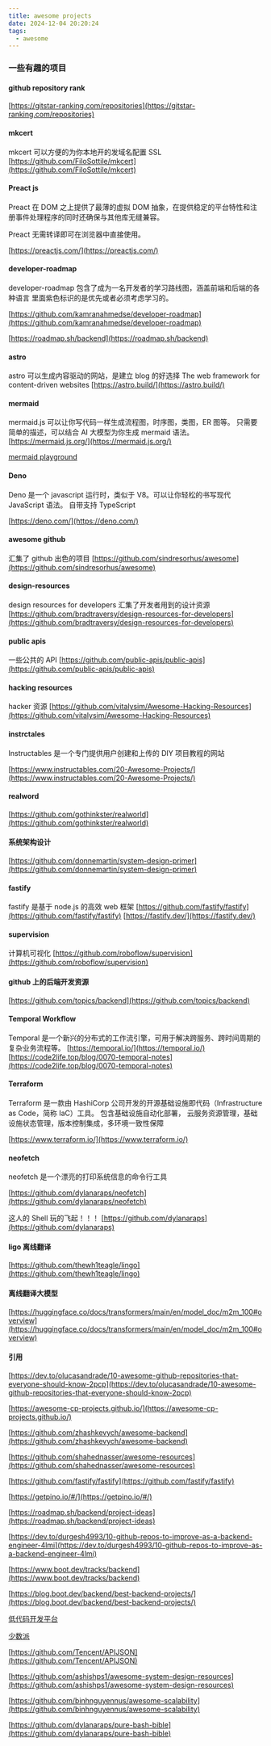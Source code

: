 ```yaml
---
title: awesome projects
date: 2024-12-04 20:20:24
tags:
  - awesome
---
```


### 一些有趣的项目

#### github repository rank

[https://gitstar-ranking.com/repositories](https://gitstar-ranking.com/repositories)

#### mkcert

mkcert 可以方便的为你本地开的发域名配置 SSL
[https://github.com/FiloSottile/mkcert](https://github.com/FiloSottile/mkcert)

#### Preact js

Preact 在 DOM 之上提供了最薄的虚拟 DOM 抽象，在提供稳定的平台特性和注册事件处理程序的同时还确保与其他库无缝兼容。

Preact 无需转译即可在浏览器中直接使用。

[https://preactjs.com/](https://preactjs.com/)

#### developer-roadmap

developer-roadmap 包含了成为一名开发者的学习路线图，涵盖前端和后端的各种语言
里面紫色标识的是优先或者必须考虑学习的。

[https://github.com/kamranahmedse/developer-roadmap](https://github.com/kamranahmedse/developer-roadmap)

[https://roadmap.sh/backend](https://roadmap.sh/backend)

#### astro

astro 可以生成内容驱动的网站，是建立 blog 的好选择
The web framework for content-driven websites
[https://astro.build/](https://astro.build/)

#### mermaid

mermaid.js 可以让你写代码一样生成流程图，时序图，类图，ER 图等。
只需要简单的描述，可以结合 AI 大模型为你生成 mermaid 语法。
[https://mermaid.js.org/](https://mermaid.js.org/)

[mermaid playground](https://www.mermaidchart.com/play)

#### Deno

Deno 是一个 javascript 运行时，类似于 V8。可以让你轻松的书写现代 JavaScript 语法。
自带支持 TypeScript

[https://deno.com/](https://deno.com/)

#### awesome github

汇集了 github 出色的项目
[https://github.com/sindresorhus/awesome](https://github.com/sindresorhus/awesome)

#### design-resources

design resources for developers 汇集了开发者用到的设计资源
[https://github.com/bradtraversy/design-resources-for-developers](https://github.com/bradtraversy/design-resources-for-developers)

#### public apis

一些公共的 API
[https://github.com/public-apis/public-apis](https://github.com/public-apis/public-apis)

#### hacking resources

hacker 资源
[https://github.com/vitalysim/Awesome-Hacking-Resources](https://github.com/vitalysim/Awesome-Hacking-Resources)

#### instrctales

Instructables 是一个专门提供用户创建和上传的 DIY 项目教程的网站

[https://www.instructables.com/20-Awesome-Projects/](https://www.instructables.com/20-Awesome-Projects/)

#### realword

[https://github.com/gothinkster/realworld](https://github.com/gothinkster/realworld)

#### 系统架构设计

[https://github.com/donnemartin/system-design-primer](https://github.com/donnemartin/system-design-primer)

#### fastify

fastify 是基于 node.js 的高效 web 框架
[https://github.com/fastify/fastify](https://github.com/fastify/fastify)
[https://fastify.dev/](https://fastify.dev/)

#### supervision

计算机可视化
[https://github.com/roboflow/supervision](https://github.com/roboflow/supervision)

#### github 上的后端开发资源

[https://github.com/topics/backend](https://github.com/topics/backend)

#### Temporal Workflow

Temporal 是一个新兴的分布式的工作流引擎，可用于解决跨服务、跨时间周期的复杂业务流程等。
[https://temporal.io/](https://temporal.io/)
[https://code2life.top/blog/0070-temporal-notes](https://code2life.top/blog/0070-temporal-notes)

#### Terraform

Terraform 是一款由 HashiCorp 公司开发的开源基础设施即代码（Infrastructure as Code，简称 IaC）工具。
包含基础设施自动化部署， 云服务资源管理，基础设施状态管理，版本控制集成，多环境一致性保障

[https://www.terraform.io/](https://www.terraform.io/)

#### neofetch

neofetch 是一个漂亮的打印系统信息的命令行工具

[https://github.com/dylanaraps/neofetch](https://github.com/dylanaraps/neofetch)

这人的 Shell 玩的飞起！！！
[https://github.com/dylanaraps](https://github.com/dylanaraps)

#### ligo 离线翻译

[https://github.com/thewh1teagle/lingo](https://github.com/thewh1teagle/lingo)

#### 离线翻译大模型

[https://huggingface.co/docs/transformers/main/en/model_doc/m2m_100#overview](https://huggingface.co/docs/transformers/main/en/model_doc/m2m_100#overview)

#### 引用

[https://dev.to/olucasandrade/10-awesome-github-repositories-that-everyone-should-know-2pcp](https://dev.to/olucasandrade/10-awesome-github-repositories-that-everyone-should-know-2pcp)

[https://awesome-cp-projects.github.io/](https://awesome-cp-projects.github.io/)

[https://github.com/zhashkevych/awesome-backend](https://github.com/zhashkevych/awesome-backend)

[https://github.com/shahednasser/awesome-resources](https://github.com/shahednasser/awesome-resources)

[https://github.com/fastify/fastify](https://github.com/fastify/fastify)

[https://getpino.io/#/](https://getpino.io/#/)

[https://roadmap.sh/backend/project-ideas](https://roadmap.sh/backend/project-ideas)

[https://dev.to/durgesh4993/10-github-repos-to-improve-as-a-backend-engineer-4lmi](https://dev.to/durgesh4993/10-github-repos-to-improve-as-a-backend-engineer-4lmi)

[https://www.boot.dev/tracks/backend](https://www.boot.dev/tracks/backend)

[https://blog.boot.dev/backend/best-backend-projects/](https://blog.boot.dev/backend/best-backend-projects/)

[低代码开发平台](https://www.nocobase.com/cn)

[少数派](https://sspai.com/)

[https://github.com/Tencent/APIJSON](https://github.com/Tencent/APIJSON)

[https://github.com/ashishps1/awesome-system-design-resources](https://github.com/ashishps1/awesome-system-design-resources)

[https://github.com/binhnguyennus/awesome-scalability](https://github.com/binhnguyennus/awesome-scalability)

[https://github.com/dylanaraps/pure-bash-bible](https://github.com/dylanaraps/pure-bash-bible)
